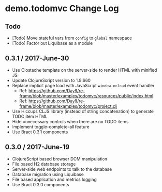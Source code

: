 # demo.todomvc Change Log

## Todo
- [Todo] Move stateful vars from `config` to `global` namespace
- [Todo] Factor out Liquibase as a module


## 0.3.1 / 2017-June-30

- Use Clostache template on the server-side to render HTML with minified JS
- Update ClojureScript version to 1.9.660
- Replace implicit page load with JavaScript `window.onload` event handler
  - Ref: https://github.com/Day8/re-frame/blob/master/examples/todomvc/resources/public/index.html
  - Ref: https://github.com/Day8/re-frame/blob/master/examples/todomvc/project.clj
- Use Hiccups CLJS library (instead of string concatenation) to generate TODO item HTML
- Hide unnecessary controls when there are no TODO items
- Implement toggle-complete-all feature
- Use Bract 0.3.1 components


## 0.3.0 / 2017-June-19

- ClojureScript based browser DOM manipulation
- File based H2 database storage
- Server-side web endpoints to talk to the database
- Database migration using Liquibase
- File based application and metrics logging
- Use Bract 0.3.0 components
